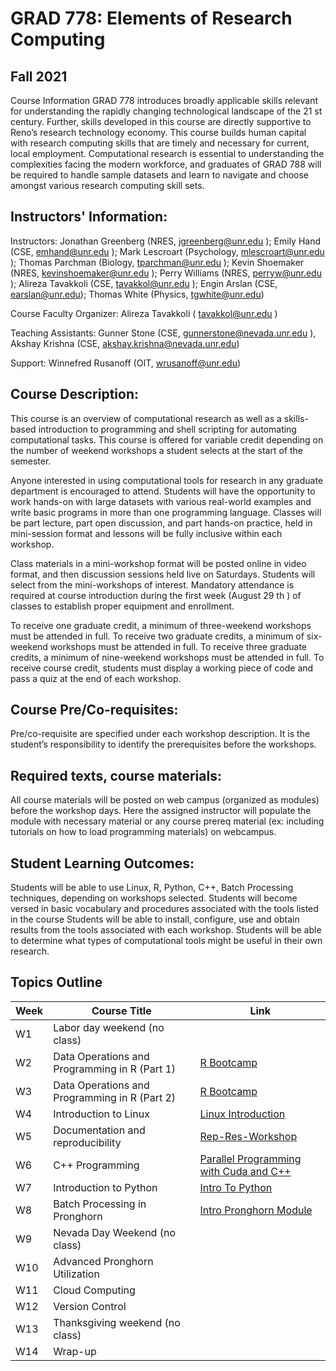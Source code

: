 # GRAD 778: Elements of Research Computing

## Fall 2021

Course Information
GRAD 778 introduces broadly applicable skills relevant for understanding the rapidly changing technological landscape of the 21 st century. Further, skills developed in this course are directly supportive to Reno’s research technology economy. This course builds human capital with research computing skills that are timely and necessary for current, local employment. Computational research is essential to understanding the complexities facing the modern workforce, and graduates of GRAD 788 will be required to handle sample datasets and learn to navigate and choose amongst various research computing skill sets.

## Instructors' Information:

Instructors: Jonathan Greenberg (NRES, jgreenberg@unr.edu ); Emily Hand (CSE, emhand@unr.edu ); Mark Lescroart (Psychology, mlescroart@unr.edu ); Thomas Parchman (Biology, tparchman@unr.edu ); Kevin Shoemaker (NRES, kevinshoemaker@unr.edu ); Perry Williams (NRES, perryw@unr.edu ); Alireza Tavakkoli (CSE, tavakkol@unr.edu ); Engin Arslan (CSE, earslan@unr.edu); Thomas White (Physics, tgwhite@unr.edu)

Course Faculty Organizer: Alireza Tavakkoli ( tavakkol@unr.edu )

Teaching Assistants: Gunner Stone (CSE, gunnerstone@nevada.unr.edu ), Akshay Krishna (CSE, akshay.krishna@nevada.unr.edu)

Support: Winnefred Rusanoff (OIT, wrusanoff@unr.edu)

## Course Description:

This course is an overview of computational research as well as a skills-based introduction to programming and shell scripting for automating computational tasks. This course is offered for variable credit depending on the number of weekend workshops a student selects at the start of the semester.

Anyone interested in using computational tools for research in any graduate department is encouraged to attend. Students will have the opportunity to work hands-on with large datasets with various real-world examples and write basic programs in more than one programming language. Classes will be part lecture, part open discussion, and part hands-on practice, held in mini-session format and lessons will be fully inclusive within each workshop.

Class materials in a mini-workshop format will be posted online in video format, and then discussion sessions held live on Saturdays. Students will select from the mini-workshops of interest. Mandatory attendance is required at course introduction during the first week (August 29 th ) of classes to establish proper equipment and enrollment.

To receive one graduate credit, a minimum of three-weekend workshops must be attended in full. To receive two graduate credits, a minimum of six-weekend workshops must be attended in full. To receive three graduate credits, a minimum of nine-weekend workshops must be attended in full. To receive course credit, students must display a working piece of code and pass a quiz at the end of each workshop.

## Course Pre/Co-requisites:

Pre/co-requisite are specified under each workshop description. It is the student’s responsibility to identify the prerequisites before the workshops.

## Required texts, course materials:

All course materials will be posted on web campus (organized as modules) before the workshop days. Here the assigned instructor will populate the module with necessary material or any course prereq material (ex: including tutorials on how to load programming materials) on webcampus.

## Student Learning Outcomes:

Students will be able to use Linux, R, Python, C++, Batch Processing techniques, depending on workshops selected.
Students will become versed in basic vocabulary and procedures associated with the tools listed in the course
Students will be able to install, configure, use and obtain results from the tools associated with each workshop.
Students will be able to determine what types of computational tools might be useful in their own research.

## Topics Outline

| Week | Course Title                                  | Link                                                                                                                              |
| ---- | --------------------------------------------- | --------------------------------------------------------------------------------------------------------------------------------- |
| W1   | Labor day weekend (no class)                  |
| W2   | Data Operations and Programming in R (Part 1) | [R Bootcamp](https://github.com/moni-roy/GRAD-778/tree/main/R%20BootCamp)                                                         |
| W3   | Data Operations and Programming in R (Part 2) | [R Bootcamp](https://github.com/moni-roy/GRAD-778/tree/main/R%20BootCamp)                                                         |
| W4   | Introduction to Linux                         | [Linux Introduction](<https://github.com/moni-roy/GRAD-778/tree/main/Linux Introduction>)                                         |
| W5   | Documentation and reproducibility             | [Rep-Res-Workshop](https://github.com/moni-roy/GRAD-778/tree/main/Rep-Res-Workshop)                                               |
| W6   | C++ Programming                               | [Parallel Programming with Cuda and C++](<https://github.com/moni-roy/GRAD-778/tree/main/Parallel Programming with Cuda and C++>) |
| W7   | Introduction to Python                        | [Intro To Python](<https://github.com/moni-roy/GRAD-778/tree/main/Intro To Python>)                                               |
| W8   | Batch Processing in Pronghorn                 | [Intro Pronghorn Module](<https://github.com/moni-roy/GRAD-778/tree/main/Intro Pronghorn Module>)                                 |
| W9   | Nevada Day Weekend (no class)                 |
| W10  | Advanced Pronghorn Utilization                |                                                                                                                                   |
| W11  | Cloud Computing                               |                                                                                                                                   |
| W12  | Version Control                               |                                                                                                                                   |
| W13  | Thanksgiving weekend (no class)               |
| W14  | Wrap-up                                       |
